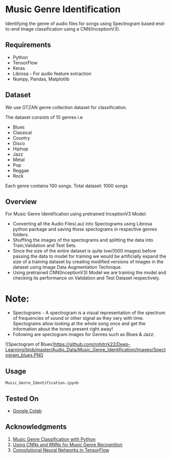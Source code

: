 # Music Genre Identification

 Identifying the genre of audio files for songs using Spectrogram based end-to-end Image classification using a CNN(InceptionV3).
    
    
## Requirements
* Python
* TensorFlow
* Keras
* Librosa - For audio feature extraction
* Numpy, Pandas, Matplotlib

## Dataset
We use GTZAN genre collection dataset for classification.

The dataset consists of 10 genres i.e
* Blues
* Classical
* Country
* Disco
* Hiphop
* Jazz
* Metal
* Pop
* Reggae
* Rock

Each genre contains 100 songs. Total dataset: 1000 songs

## Overview
For Music Genre Identification using pretrained InceptionV3 Model:
* Converting all the Audio Files(.au) into Spectograms using Librosa python package and saving those spectograms in respective genres folders.
* Shuffling the images of the spectograms and splitting the data into Train,Validation and Test Sets.
* Since the size of the entire dataset is quite low(1000 images) before passing the data to model for training we would be artificially expand the size of a training dataset by   creating modified versions of images in the dataset using Image Data Augmentation Technique.
* Using pretrained CNN(InceptionV3) Model we are training the model and checking its performance on Validation and Test Dataset respectively.

# Note:
* Spectograms - A spectrogram is a visual representation of the spectrum of frequencies of sound or other signal as they vary with time. Spectograms allow looking at the whole song once and get the information about the tones present right away!
* Following are spectogram images for Genres such as Blues & Jazz:

![Spectogram of Blues]https://github.com/rohitrrk22/Deep-Learning/blob/master/Audio_Data/Music_Genre_Identification/Images/Spectogram_blues.PNG



## Usage
```
Music_Genre_Identification.ipynb
```


  
  

## Tested On
* [Google Colab](https://colab.research.google.com/notebooks/intro.ipynb)

## Acknowledgments
1. [Music Genre Classification with Python](https://towardsdatascience.com/music-genre-classification-with-python-c714d032f0d8)
2. [Using CNNs and RNNs for Music Genre Recognition](https://towardsdatascience.com/using-cnns-and-rnns-for-music-genre-recognition-2435fb2ed6af)
3. [Convolutional Neural Networks in TensorFlow](https://www.coursera.org/learn/convolutional-neural-networks-tensorflow)


